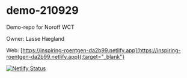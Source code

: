 # demo-210929
Demo-repo for Noroff WCT

Owner: Lasse Hægland

Web: [https://inspiring-roentgen-da2b99.netlify.app](https://inspiring-roentgen-da2b99.netlify.app){:target="_blank"}

[![Netlify Status](https://api.netlify.com/api/v1/badges/6b0e0cfb-2f31-4ae9-ace8-8aa42ed551c3/deploy-status)](https://app.netlify.com/sites/inspiring-roentgen-da2b99/deploys)

